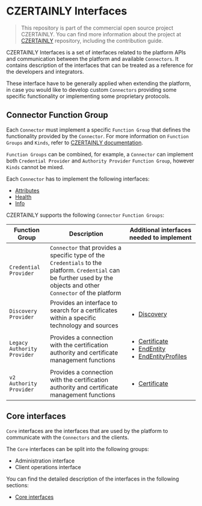 # CZERTAINLY Interfaces

> This repository is part of the commercial open source project CZERTAINLY. You can find more information about the project at [CZERTAINLY](https://github.com/3KeyCompany/CZERTAINLY) repository, including the contribution guide.

CZERTAINLY Interfaces is a set of interfaces related to the platform APIs and communication between the platform and available `Connectors`. It contains description of the interfaces that can be treated as a reference for the developers and integrators.

These interface have to be generally applied when extending the platform, in case you would like to develop custom `Connectors` providing some specific functionality or implementing some proprietary protocols.

## Connector Function Group

Each `Connector` must implement a specific `Function Group` that defines the functionality provided by the `Connector`. For more information on `Function Groups` and `Kinds`, refer to [CZERTAINLY documentation](https://docs.czertainly.com).

`Function Groups` can be combined, for example, a `Connector` can implement both `Credential Provider` and `Authority Provider` `Function Group`, however `Kinds` cannot be mixed.

Each `Connector` has to implement the following interfaces:
- [Attributes](src/main/java/com/czertainly/api/interfaces/AttributesController.java)
- [Health](src/main/java/com/czertainly/api/interfaces/HealthController.java)
- [Info](src/main/java/com/czertainly/api/interfaces/InfoController.java)

CZERTAINLY supports the following `Connector` `Function Groups`:

| Function Group | Description | Additional interfaces needed to implement |
| ---------------- | ----------- | ---------------------------- |
| `Credential Provider` | `Connector` that provides a specific type of the `Credentials` to the platform. `Credential` can be further used by the objects and other `Connector` of the platform |  |
| `Discovery Provider` | Provides an interface to search for a certificates within a specific technology and sources | <ul><li>[Discovery](src/main/java/com/czertainly/api/interfaces/connector/DiscoveryController.java)</li></ul> |
| `Legacy Authority Provider` | Provides a connection with the certification authority and certificate management functions | <ul><li>[Certificate](src/main/java/com/czertainly/api/interfaces/connector/CertificateController.java)</li><li>[EndEntity](src/main/java/com/czertainly/api/interfaces/connector/EndEntityController.java)</li><li>[EndEntityProfiles](src/main/java/com/czertainly/api/interfaces/connector/EndEntityProfilesController.java)</li></ul> |
| `v2 Authority Provider` | Provides a connection with the certification authority and certificate management functions | <ul><li>[Certificate](src/main/java/com/czertainly/api/interfaces/connector/v2/CertificateController.java)</li></ul> |

## Core interfaces

`Core` interfaces are the interfaces that are used by the platform to communicate with the `Connectors` and the clients.

The `Core` interfaces can be split into the following groups:
- Administration interface
- Client operations interface

You can find the detailed description of the interfaces in the following sections:
- [Core interfaces](src/main/java/com/czertainly/api/interfaces/core)
